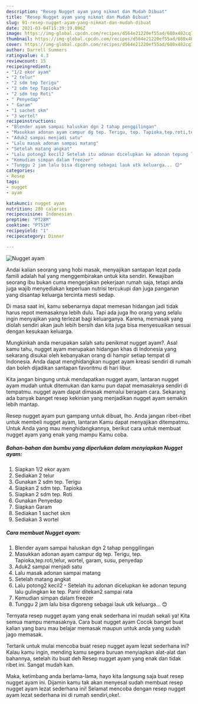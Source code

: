 ```yaml
---
description: "Resep Nugget ayam yang nikmat dan Mudah Dibuat"
title: "Resep Nugget ayam yang nikmat dan Mudah Dibuat"
slug: 91-resep-nugget-ayam-yang-nikmat-dan-mudah-dibuat
date: 2021-03-04T15:39:19.096Z
image: https://img-global.cpcdn.com/recipes/d564e21220ef55ad/680x482cq70/nugget-ayam-foto-resep-utama.jpg
thumbnail: https://img-global.cpcdn.com/recipes/d564e21220ef55ad/680x482cq70/nugget-ayam-foto-resep-utama.jpg
cover: https://img-global.cpcdn.com/recipes/d564e21220ef55ad/680x482cq70/nugget-ayam-foto-resep-utama.jpg
author: Darrell Summers
ratingvalue: 4.3
reviewcount: 15
recipeingredient:
- "1/2 ekor ayam"
- "2 telur"
- "2 sdm tep Terigu"
- "2 sdm tep Tapioka"
- "2 sdm tep Roti"
- " Penyedap"
- " Garam"
- "1 sachet skm"
- "3 wortel"
recipeinstructions:
- "Blender ayam sampai haluskan dgn 2 tahap penggilingan"
- "Masukkan adonan ayam campur dg tep. Terigu, tep. Tapioka,tep.roti,telur, wortel, garam, susu, penyedap"
- "Aduk2 sampai menjadi satu"
- "Lalu masak adonan sampai matang"
- "Setelah matang angkat"
- "Lalu potong2 kecil2 Setelah itu adonan dicelupkan ke adonan tepung lalu gulingkan ke tep. Panir ditekan2 sampai rata"
- "Kemudian simpan dalam freezer"
- "Tunggu 2 jam lalu bisa digoreng sebagai lauk utk keluarga... 😊"
categories:
- Resep
tags:
- nugget
- ayam

katakunci: nugget ayam 
nutrition: 280 calories
recipecuisine: Indonesian
preptime: "PT28M"
cooktime: "PT51M"
recipeyield: "1"
recipecategory: Dinner

---
```



![Nugget ayam](https://img-global.cpcdn.com/recipes/d564e21220ef55ad/680x482cq70/nugget-ayam-foto-resep-utama.jpg)

Andai kalian seorang yang hobi masak, menyajikan santapan lezat pada famili adalah hal yang menggembirakan untuk kita sendiri. Kewajiban seorang ibu bukan cuma mengerjakan pekerjaan rumah saja, tetapi anda juga wajib menyediakan keperluan nutrisi tercukupi dan juga panganan yang disantap keluarga tercinta mesti sedap.

Di masa  saat ini, kamu sebenarnya dapat memesan hidangan jadi tidak harus repot memasaknya lebih dulu. Tapi ada juga lho orang yang selalu ingin menyajikan yang terlezat bagi keluarganya. Karena, memasak yang diolah sendiri akan jauh lebih bersih dan kita juga bisa menyesuaikan sesuai dengan kesukaan keluarga. 



Mungkinkah anda merupakan salah satu penikmat nugget ayam?. Asal kamu tahu, nugget ayam merupakan hidangan khas di Indonesia yang sekarang disukai oleh kebanyakan orang di hampir setiap tempat di Indonesia. Anda dapat menghidangkan nugget ayam kreasi sendiri di rumah dan boleh dijadikan santapan favoritmu di hari libur.

Kita jangan bingung untuk mendapatkan nugget ayam, lantaran nugget ayam mudah untuk ditemukan dan kamu pun dapat memasaknya sendiri di tempatmu. nugget ayam dapat dimasak memalui beragam cara. Sekarang ada banyak banget resep kekinian yang menjadikan nugget ayam semakin lebih mantap.

Resep nugget ayam pun gampang untuk dibuat, lho. Anda jangan ribet-ribet untuk membeli nugget ayam, lantaran Kamu dapat menyajikan ditempatmu. Untuk Anda yang mau menghidangkannya, berikut cara untuk membuat nugget ayam yang enak yang mampu Kamu coba.

<!--inarticleads1-->

##### Bahan-bahan dan bumbu yang diperlukan dalam menyiapkan Nugget ayam:

1. Siapkan 1/2 ekor ayam
1. Sediakan 2 telur
1. Gunakan 2 sdm tep. Terigu
1. Siapkan 2 sdm tep. Tapioka
1. Siapkan 2 sdm tep. Roti
1. Gunakan  Penyedap
1. Siapkan  Garam
1. Sediakan 1 sachet skm
1. Sediakan 3 wortel




<!--inarticleads2-->

##### Cara membuat Nugget ayam:

1. Blender ayam sampai haluskan dgn 2 tahap penggilingan
1. Masukkan adonan ayam campur dg tep. Terigu, tep. Tapioka,tep.roti,telur, wortel, garam, susu, penyedap
1. Aduk2 sampai menjadi satu
1. Lalu masak adonan sampai matang
1. Setelah matang angkat
1. Lalu potong2 kecil2 - Setelah itu adonan dicelupkan ke adonan tepung lalu gulingkan ke tep. Panir ditekan2 sampai rata
1. Kemudian simpan dalam freezer
1. Tunggu 2 jam lalu bisa digoreng sebagai lauk utk keluarga... 😊




Ternyata resep nugget ayam yang enak sederhana ini mudah sekali ya! Kita semua mampu memasaknya. Cara buat nugget ayam Cocok banget buat kalian yang baru mau belajar memasak maupun untuk anda yang sudah jago memasak.

Tertarik untuk mulai mencoba buat resep nugget ayam lezat sederhana ini? Kalau kamu ingin, mending kamu segera buruan menyiapkan alat-alat dan bahannya, setelah itu buat deh Resep nugget ayam yang enak dan tidak ribet ini. Sangat mudah kan. 

Maka, ketimbang anda berlama-lama, hayo kita langsung saja buat resep nugget ayam ini. Dijamin kamu tak akan menyesal sudah membuat resep nugget ayam lezat sederhana ini! Selamat mencoba dengan resep nugget ayam lezat sederhana ini di rumah sendiri,oke!.

